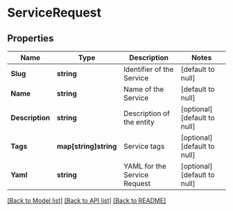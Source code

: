 # ServiceRequest

## Properties
Name | Type | Description | Notes
------------ | ------------- | ------------- | -------------
**Slug** | **string** | Identifier of the Service | [default to null]
**Name** | **string** | Name of the Service | [default to null]
**Description** | **string** | Description of the entity | [optional] [default to null]
**Tags** | **map[string]string** | Service tags | [optional] [default to null]
**Yaml** | **string** | YAML for the Service Request | [optional] [default to null]

[[Back to Model list]](../README.md#documentation-for-models) [[Back to API list]](../README.md#documentation-for-api-endpoints) [[Back to README]](../README.md)

